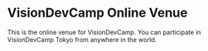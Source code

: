 # VisionDevCamp Online Venue
This is the online venue for VisionDevCamp. You can participate in VisionDevCamp Tokyo from anywhere in the world.
